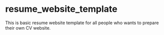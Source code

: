 # resume_website_template
This is basic resume website template for all people who wants to prepare their own CV website.
